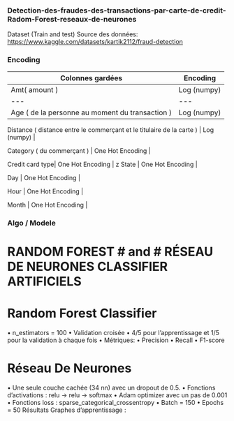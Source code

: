 ### Detection-des-fraudes-des-transactions-par-carte-de-credit-Radom-Forest-reseaux-de-neurones ###
Dataset (Train and test)
Source des données: https://www.kaggle.com/datasets/kartik2112/fraud-detection

### Encoding ###

Colonnes gardées   | Encoding |
 --- | --- | 
Amt( amount ) | Log (numpy) |
--- | --- | 
Age ( de la personne au moment du transaction ) |  Log (numpy) |

Distance ( distance entre le commerçant et le titulaire de la carte ) |  Log (numpy) |

Category ( du commerçant ) |  One Hot Encoding |

Credit card type|  One Hot Encoding |
z
State | One Hot Encoding |

Day | One Hot Encoding |
 
Hour | One Hot Encoding |
 
Month | One Hot Encoding |

### Algo / Modele ###

# RANDOM FOREST # and # RÉSEAU DE NEURONES CLASSIFIER ARTIFICIELS # 

# Random Forest Classifier #
• n_estimators = 100
• Validation croisée
• 4/5 pour l’apprentissage et 1/5 pour la validation à chaque fois
• Métriques: • Precision
• Recall
• F1-score

# Réseau De Neurones #
• Une seule couche cachée (34 nn) avec un dropout de 0.5.
• Fonctions d’activations : relu -> relu -> softmax
• Adam optimizer avec un pas de 0.001
• Fonctions loss :
sparse_categorical_crossentropy
• Batch = 150
• Epochs = 50
Résultats Graphes d’apprentissage :
